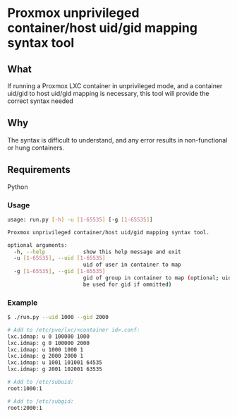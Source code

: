 # Proxmox unprivileged container/host uid/gid mapping syntax tool

## What

If running a Proxmox LXC container in unprivileged mode, and a container uid/gid to host uid/gid mapping is necessary, this tool will provide the correct syntax needed

## Why

The syntax is difficult to understand, and any error results in non-functional or hung containers.

## Requirements

Python

### Usage

```bash
usage: run.py [-h] -u [1-65535] [-g [1-65535]]

Proxmox unprivileged container/host uid/gid mapping syntax tool.

optional arguments:
  -h, --help            show this help message and exit
  -u [1-65535], --uid [1-65535]
                        uid of user in container to map
  -g [1-65535], --gid [1-65535]
                        gid of group in container to map (optional; uid will
                        be used for gid if ommitted)
```

### Example

```bash
$ ./run.py --uid 1000 --gid 2000

# Add to /etc/pve/lxc/<container id>.conf:
lxc.idmap: u 0 100000 1000
lxc.idmap: g 0 100000 2000
lxc.idmap: u 1000 1000 1
lxc.idmap: g 2000 2000 1
lxc.idmap: u 1001 101001 64535
lxc.idmap: g 2001 102001 63535

# Add to /etc/subuid:
root:1000:1

# Add to /etc/subgid:
root:2000:1
```
